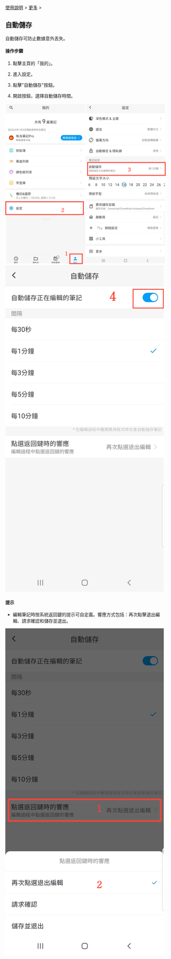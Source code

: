 [使用說明](/dragonnest/drawnote/manual/zh-tw) > [更多](/dragonnest/drawnote/manual/zh/more) >

自動儲存
---
自動儲存可防止數據意外丟失。

#### 操作步驟

1. 點擊主頁的「我的」。

2. 進入設定。

3. 點擊"自動儲存"按鈕。

4. 開啟按鈕，選擇自動儲存時間。

![](imgs/autosave.png)
![](imgs/autosave1.png)

#### 提示
- 編輯筆記時按系統返回鍵的提示可自定義。響應方式包括：再次點擊退出編輯、請求確認和儲存並退出。


![](imgs/autosave2.png)